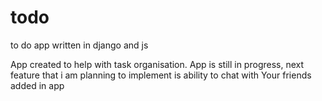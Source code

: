 # todo
to do app written in django and js

App created to help with task organisation.
App is still in progress, next feature that i am planning to implement is ability to chat with Your friends added in app
